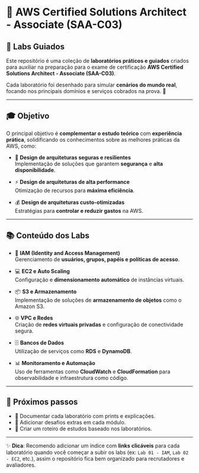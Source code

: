 # 🎯 AWS Certified Solutions Architect - Associate (SAA-C03)  
## 🧪 Labs Guiados

Este repositório é uma coleção de **laboratórios práticos e guiados** criados para auxiliar na preparação para o exame de certificação **AWS Certified Solutions Architect - Associate (SAA-C03)**.  

Cada laboratório foi desenhado para simular **cenários do mundo real**, focando nos principais domínios e serviços cobrados na prova. 🚀  

---

## 🎓 Objetivo
O principal objetivo é **complementar o estudo teórico** com **experiência prática**, solidificando os conhecimentos sobre as melhores práticas da AWS, como:

- 🔐 **Design de arquiteturas seguras e resilientes**  
  Implementação de soluções que garantem **segurança** e **alta disponibilidade**.

- ⚡ **Design de arquiteturas de alta performance**  
  Otimização de recursos para **máxima eficiência**.

- 💰 **Design de arquiteturas custo-otimizadas**  
  Estratégias para **controlar e reduzir gastos** na AWS.

---

## 📚 Conteúdo dos Labs

- 👥 **IAM (Identity and Access Management)**  
  Gerenciamento de **usuários, grupos, papéis e políticas de acesso**.

- 💻 **EC2 e Auto Scaling**  
  Configuração e **dimensionamento automático** de instâncias virtuais.

- 📦 **S3 e Armazenamento**  
  Implementação de soluções de **armazenamento de objetos** como o Amazon S3.

- 🌐 **VPC e Redes**  
  Criação de **redes virtuais privadas** e configuração de conectividade segura.

- 🗄️ **Bancos de Dados**  
  Utilização de serviços como **RDS** e **DynamoDB**.

- 📊 **Monitoramento e Automação**  
  Uso de ferramentas como **CloudWatch** e **CloudFormation** para observabilidade e infraestrutura como código.

---

## 🚀 Próximos passos
- 📌 Documentar cada laboratório com prints e explicações.  
- 📌 Adicionar desafios extras em cada módulo.  
- 📌 Criar um roteiro de estudos baseado nos laboratórios.  

---

✨ **Dica**: Recomendo adicionar um índice com **links clicáveis** para cada laboratório quando você começar a subir os labs (ex: `Lab 01 - IAM`, `Lab 02 - EC2`, etc.), assim o repositório fica bem organizado para recrutadores e avaliadores.
